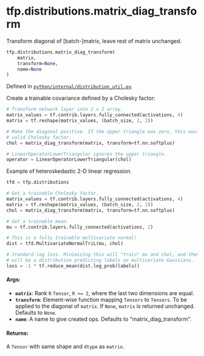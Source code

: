 <div itemscope itemtype="http://developers.google.com/ReferenceObject">
<meta itemprop="name" content="tfp.distributions.matrix_diag_transform" />
<meta itemprop="path" content="Stable" />
</div>

# tfp.distributions.matrix_diag_transform

Transform diagonal of [batch-]matrix, leave rest of matrix unchanged.

``` python
tfp.distributions.matrix_diag_transform(
    matrix,
    transform=None,
    name=None
)
```



Defined in [`python/internal/distribution_util.py`](https://github.com/tensorflow/probability/tree/master/tensorflow_probability/python/internal/distribution_util.py).

<!-- Placeholder for "Used in" -->

Create a trainable covariance defined by a Cholesky factor:

```python
# Transform network layer into 2 x 2 array.
matrix_values = tf.contrib.layers.fully_connected(activations, 4)
matrix = tf.reshape(matrix_values, (batch_size, 2, 2))

# Make the diagonal positive. If the upper triangle was zero, this would be a
# valid Cholesky factor.
chol = matrix_diag_transform(matrix, transform=tf.nn.softplus)

# LinearOperatorLowerTriangular ignores the upper triangle.
operator = LinearOperatorLowerTriangular(chol)
```

Example of heteroskedastic 2-D linear regression.

```python
tfd = tfp.distributions

# Get a trainable Cholesky factor.
matrix_values = tf.contrib.layers.fully_connected(activations, 4)
matrix = tf.reshape(matrix_values, (batch_size, 2, 2))
chol = matrix_diag_transform(matrix, transform=tf.nn.softplus)

# Get a trainable mean.
mu = tf.contrib.layers.fully_connected(activations, 2)

# This is a fully trainable multivariate normal!
dist = tfd.MultivariateNormalTriL(mu, chol)

# Standard log loss. Minimizing this will "train" mu and chol, and then dist
# will be a distribution predicting labels as multivariate Gaussians.
loss = -1 * tf.reduce_mean(dist.log_prob(labels))
```

#### Args:


* <b>`matrix`</b>:  Rank `R` `Tensor`, `R >= 2`, where the last two dimensions are
  equal.
* <b>`transform`</b>:  Element-wise function mapping `Tensors` to `Tensors`. To be
  applied to the diagonal of `matrix`. If `None`, `matrix` is returned
  unchanged. Defaults to `None`.
* <b>`name`</b>:  A name to give created ops. Defaults to "matrix_diag_transform".


#### Returns:

A `Tensor` with same shape and `dtype` as `matrix`.
